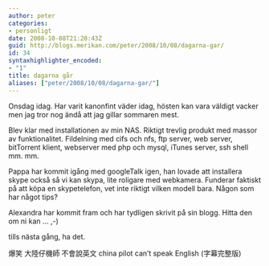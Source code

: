 ```yaml
---
author: peter
categories:
- personligt
date: 2008-10-08T21:20:43Z
guid: http://blogs.merikan.com/peter/2008/10/08/dagarna-gar/
id: 34
syntaxhighlighter_encoded:
- "1"
title: dagarna går
aliases: ["peter/2008/10/08/dagarna-gar/"]
---
```


Onsdag idag. Har varit kanonfint väder idag, hösten kan vara väldigt vacker men jag tror nog ändå att jag gillar sommaren mest.

Blev klar med installationen av min NAS. Riktigt trevlig produkt med massor av funktionalitet. Fildelning med cifs och nfs, ftp server, web server, bitTorrent klient, webserver med php och mysql, iTunes server, ssh shell mm. mm.

Pappa har kommit igång med googleTalk igen, han lovade att installera skype också så vi kan skypa, lite roligare med webkamera. Funderar faktiskt på att köpa en skypetelefon, vet inte riktigt vilken modell bara. Någon som har något tips?

Alexandra har kommit fram och har tydligen skrivit på sin blogg. Hitta den om ni kan … ,-)

tills nästa gång, ha det.

爆笑 大陸仔機師 不會說英文 china pilot can’t speak English (字幕完整版)
